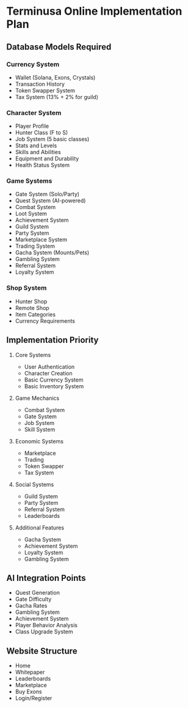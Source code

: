 # Terminusa Online Implementation Plan

## Database Models Required

### Currency System
- Wallet (Solana, Exons, Crystals)
- Transaction History
- Token Swapper System
- Tax System (13% + 2% for guild)

### Character System
- Player Profile
- Hunter Class (F to S)
- Job System (5 basic classes)
- Stats and Levels
- Skills and Abilities
- Equipment and Durability
- Health Status System

### Game Systems
- Gate System (Solo/Party)
- Quest System (AI-powered)
- Combat System
- Loot System
- Achievement System
- Guild System
- Party System
- Marketplace System
- Trading System
- Gacha System (Mounts/Pets)
- Gambling System
- Referral System
- Loyalty System

### Shop System
- Hunter Shop
- Remote Shop
- Item Categories
- Currency Requirements

## Implementation Priority

1. Core Systems
   - User Authentication
   - Character Creation
   - Basic Currency System
   - Basic Inventory System

2. Game Mechanics
   - Combat System
   - Gate System
   - Job System
   - Skill System

3. Economic Systems
   - Marketplace
   - Trading
   - Token Swapper
   - Tax System

4. Social Systems
   - Guild System
   - Party System
   - Referral System
   - Leaderboards

5. Additional Features
   - Gacha System
   - Achievement System
   - Loyalty System
   - Gambling System

## AI Integration Points
- Quest Generation
- Gate Difficulty
- Gacha Rates
- Gambling System
- Achievement System
- Player Behavior Analysis
- Class Upgrade System

## Website Structure
- Home
- Whitepaper
- Leaderboards
- Marketplace
- Buy Exons
- Login/Register
